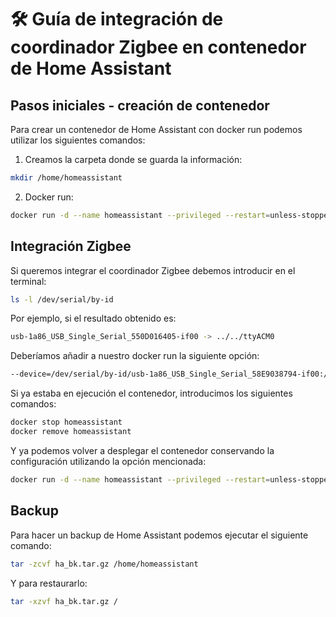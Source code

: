 # 🛠️ Guía de integración de coordinador Zigbee en contenedor de Home Assistant  

  ## Pasos iniciales - creación de contenedor
Para crear un contenedor de Home Assistant con docker run podemos utilizar los siguientes comandos:
1. Creamos la carpeta donde se guarda la información:
```bash
mkdir /home/homeassistant
```
2. Docker run:
```bash
docker run -d --name homeassistant --privileged --restart=unless-stopped -e TZ=ES -p 8123:8123 -v /home/homeassistant:/config -v /run/dbus:/run/dbus:ro ghcr.io/home-assistant/home-assistant:stable
```
  ## Integración Zigbee
Si queremos integrar el coordinador Zigbee debemos introducir en el terminal:
```bash
ls -l /dev/serial/by-id
```
Por ejemplo, si el resultado obtenido es:
```bash
usb-1a86_USB_Single_Serial_550D016405-if00 -> ../../ttyACM0
```
Deberíamos añadir a nuestro docker run la siguiente opción:
```bash
--device=/dev/serial/by-id/usb-1a86_USB_Single_Serial_58E9038794-if00:/dev/ttyACM0
```
Si ya estaba en ejecución el contenedor, introducimos los siguientes comandos:
```bash
docker stop homeassistant
docker remove homeassistant
```
Y ya podemos volver a desplegar el contenedor conservando la configuración utilizando la opción mencionada:
```bash
docker run -d --name homeassistant --privileged --restart=unless-stopped -e TZ=ES -p 8123:8123 -v /home/homeassistant:/config -v /run/dbus:/run/dbus:ro  --device=/dev/serial/by-id/usb-1a86_USB_Single_Serial_58E9039644-if00:/dev/ttyACM0 ghcr.io/home-assistant/home-assistant:stable
```
  ## Backup
Para hacer un backup de Home Assistant podemos ejecutar el siguiente comando:
```bash
tar -zcvf ha_bk.tar.gz /home/homeassistant
```
Y para restaurarlo:
```bash
tar -xzvf ha_bk.tar.gz /
```
